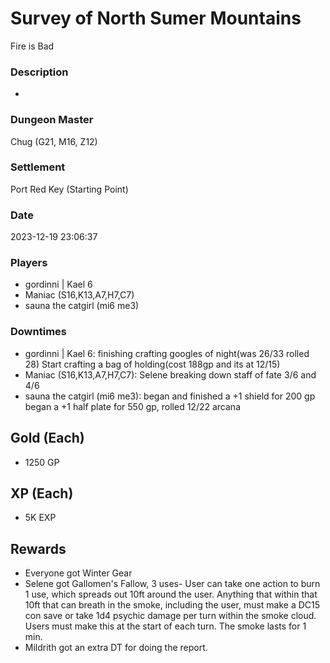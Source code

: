 # Survey of North Sumer Mountains
Fire is Bad
### Description
-
### Dungeon Master
Chug (G21, M16, Z12)
### Settlement
Port Red Key (Starting Point)
### Date
2023-12-19 23:06:37
### Players
* gordinni | Kael 6
* Maniac (S16,K13,A7,H7,C7)
* sauna the catgirl (mi6 me3)
### Downtimes
* gordinni | Kael 6: finishing crafting googles of night(was 26/33 rolled 28)  Start crafting a bag of holding(cost 188gp and its at 12/15)
* Maniac (S16,K13,A7,H7,C7): Selene breaking down staff of fate 3/6 and 4/6
* sauna the catgirl (mi6 me3): began and finished a +1 shield for 200 gp began a +1 half plate for 550 gp, rolled 12/22 arcana
## Gold (Each)
* 1250 GP
## XP (Each)
* 5K EXP
## Rewards
* Everyone got Winter Gear
* Selene got Gallomen's Fallow, 3 uses- User can take one action to burn 1 use, which spreads out 10ft around the user. Anything that within that 10ft  that can breath in the smoke, including the user, must make a DC15 con save or take 1d4 psychic damage per turn within the smoke cloud. Users must make this at the start of each turn. The smoke lasts for 1 min.
* Mildrith got an extra DT for doing the report.